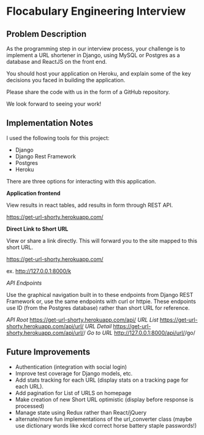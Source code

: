 # Flocabulary Engineering Interview
## Problem Description
As the programming step in our interview process, your challenge is to implement a URL shortener in Django, using MySQL or Postgres as a database and ReactJS on the front end. 

You should host your application on Heroku, and explain some of the key decisions you faced in building the application. 

Please share the code with us in the form of a GitHub repository.

We look forward to seeing your work!

## Implementation Notes
I used the following tools for this project:

- Django
- Django Rest Framework
- Postgres
- Heroku

There are three options for interacting with this application.

__Application frontend__

View results in react tables, add results in form through REST API.

https://get-url-shorty.herokuapp.com/

__Direct Link to Short URL__

View or share a link directly. This will forward you to the site mapped to this short URL.

https://get-url-shorty.herokuapp.com/<short-url>

ex. http://127.0.0.1:8000/k

_API Endpoints_

Use the graphical navigation built in to these endpoints from Django REST Framework or, use the same endpoints with curl or httpie. These endpoints use ID (from the Postgres database) rather than short URL for reference.

_API Root_ https://get-url-shorty.herokuapp.com/api/
_URL List_ https://get-url-shorty.herokuapp.com/api/url/
_URL Detail_ https://get-url-shorty.herokuapp.com/api/url/<id>/
_Go to URL_ http://127.0.0.1:8000/api/url/<id>/go/

## Future Improvements
- Authentication (integration with social login)
- Improve test coverage for Django models, etc.
- Add stats tracking for each URL (display stats on a tracking page for each URL).
- Add pagination for List of URLS on homepage
- Make creation of new Short URL optimistic (display before response is processed)
- Manage state using Redux rather than React/jQuery
- alternate/more fun implementations of the url_converter class (maybe use dictionary words like xkcd correct horse battery staple passwords!)
